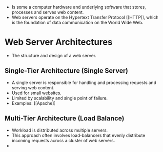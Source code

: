 - Is some a computer hardware and underlying software that stores, processes and serves web content.
- Web servers operate on the Hypertext Transfer Protocol [[HTTP]], which is the foundation of data communication on the World Wide Web.

# Web Server Architectures

- The structure and design of a web server.

## Single-Tier Architecture (Single Server)

- A single server is responsible for handling and processing requests and serving web content.
- Used for small websites.
- Limited by scalability and single point of failure.
- Examples: [[Apache]]

## Multi-Tier Architecture (Load Balance)

- Workload is distributed across multiple servers.
- This approach often involves load-balancers that evenly distribute incoming requests across a cluster of web servers.
- 